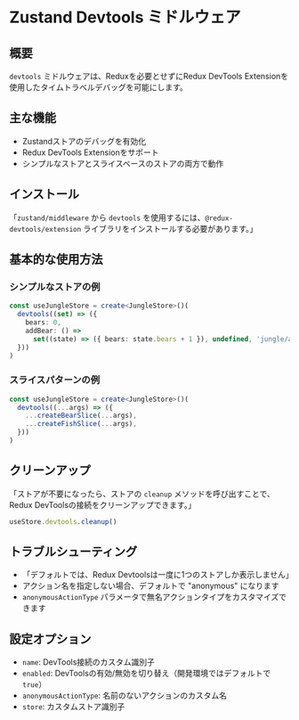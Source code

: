 # Zustand Devtools ミドルウェア

## 概要
`devtools` ミドルウェアは、Reduxを必要とせずにRedux DevTools Extensionを使用したタイムトラベルデバッグを可能にします。

## 主な機能
- Zustandストアのデバッグを有効化
- Redux DevTools Extensionをサポート
- シンプルなストアとスライスベースのストアの両方で動作

## インストール
「`zustand/middleware` から `devtools` を使用するには、`@redux-devtools/extension` ライブラリをインストールする必要があります。」

## 基本的な使用方法

### シンプルなストアの例
```typescript
const useJungleStore = create<JungleStore>()(
  devtools((set) => ({
    bears: 0,
    addBear: () =>
      set((state) => ({ bears: state.bears + 1 }), undefined, 'jungle/addBear'),
  }))
)
```

### スライスパターンの例
```typescript
const useJungleStore = create<JungleStore>()(
  devtools((...args) => ({
    ...createBearSlice(...args),
    ...createFishSlice(...args),
  }))
)
```

## クリーンアップ
「ストアが不要になったら、ストアの `cleanup` メソッドを呼び出すことで、Redux DevToolsの接続をクリーンアップできます。」

```typescript
useStore.devtools.cleanup()
```

## トラブルシューティング
- 「デフォルトでは、Redux Devtoolsは一度に1つのストアしか表示しません」
- アクション名を指定しない場合、デフォルトで "anonymous" になります
- `anonymousActionType` パラメータで無名アクションタイプをカスタマイズできます

## 設定オプション
- `name`: DevTools接続のカスタム識別子
- `enabled`: DevToolsの有効/無効を切り替え（開発環境ではデフォルトで `true`）
- `anonymousActionType`: 名前のないアクションのカスタム名
- `store`: カスタムストア識別子
